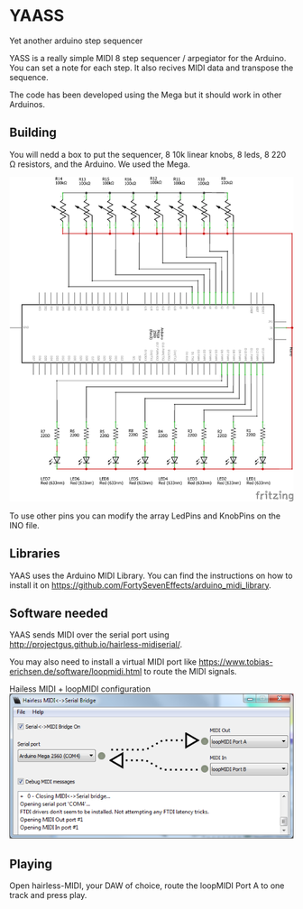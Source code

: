# YAASS
Yet another arduino step sequencer

YASS is a really simple MIDI 8 step sequencer / arpegiator for the Arduino. You can set a note for each step. It also recives MIDI data and transpose the sequence.

The code has been developed using the Mega but it should work in other Arduinos.

## Building

You will nedd a box to put the sequencer, 8 10k linear knobs, 8 leds, 8 220 Ω resistors, and the Arduino. We used the Mega.

![Schem](Images/YAASS_schem.png)

To use other pins you can modify the array LedPins and KnobPins on the INO file.

## Libraries

YAAS uses the Arduino MIDI Library. You can find the instructions on how to install it on https://github.com/FortySevenEffects/arduino_midi_library.

## Software needed

YAAS sends MIDI over the serial port using http://projectgus.github.io/hairless-midiserial/.

You may also need to install a virtual MIDI port like https://www.tobias-erichsen.de/software/loopmidi.html to route the MIDI signals.

Hailess MIDI + loopMIDI configuration 
![Hirless midi setup](Images/Hairless.png)

## Playing

Open hairless-MIDI, your DAW of choice, route the loopMIDI Port A to one track and press play.
